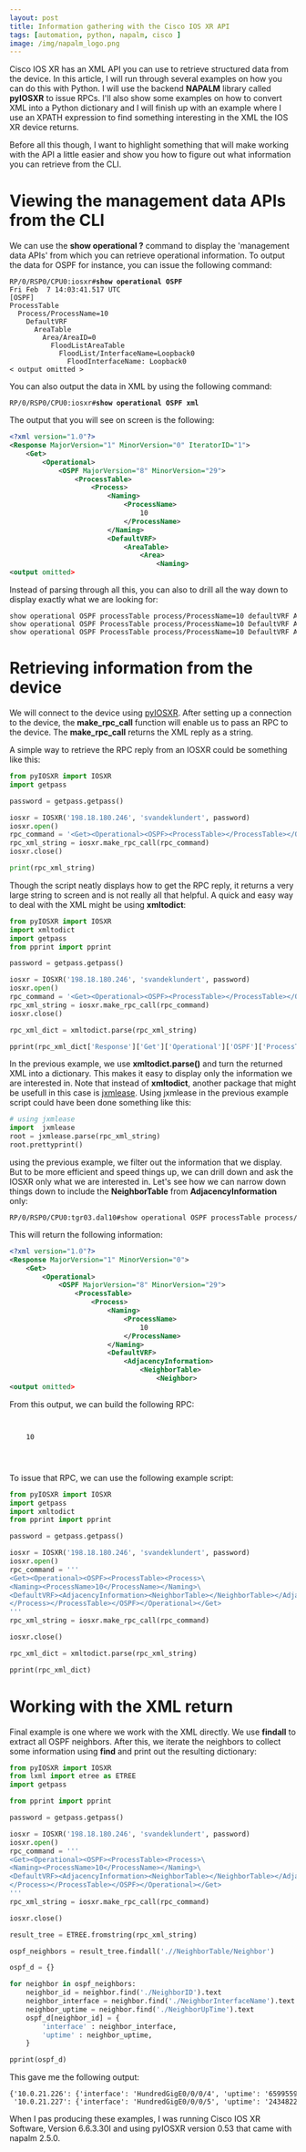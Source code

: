 ```yaml
---
layout: post
title: Information gathering with the Cisco IOS XR API
tags: [automation, python, napalm, cisco ]
image: /img/napalm_logo.png
---
```


Cisco IOS XR has an XML API you can use to retrieve structured data from the device. In this article, I will run through several examples on how you can do this with Python. I will use the backend <b>NAPALM</b> library called <b>pyIOSXR</b> to issue RPCs. I'll also show some examples on how to convert XML into a Python dictionary and I will finish up with an example where I use an XPATH expression to find something interesting in the XML the IOS XR device returns.

Before all this though, I want to highlight something that will make working with the API a little easier and show you how to figure out what information you can retrieve from the CLI.


Viewing the management data APIs from the CLI
=============================================

We can use the <b>show operational ?</b> command to display the 'management data APIs' from which you can retrieve operational information. To output the data for OSPF for instance, you can issue the following command:

<pre style="font-size:12px">
RP/0/RSP0/CPU0:iosxr#<b>show operational OSPF</b>
Fri Feb  7 14:03:41.517 UTC
[OSPF]
ProcessTable
  Process/ProcessName=10
    DefaultVRF
      AreaTable
        Area/AreaID=0
          FloodListAreaTable
            FloodList/InterfaceName=Loopback0
              FloodInterfaceName: Loopback0
< output omitted > 
</pre>

You can also output the data in XML by using the following command:

<pre style="font-size:12px">
RP/0/RSP0/CPU0:iosxr#<b>show operational OSPF xml</b>
</pre>

The output that you will see on screen is the following:

```xml
<?xml version="1.0"?>
<Response MajorVersion="1" MinorVersion="0" IteratorID="1">
    <Get>
        <Operational>
            <OSPF MajorVersion="8" MinorVersion="29">
                <ProcessTable>
                    <Process>
                        <Naming>
                            <ProcessName>
                                10
                            </ProcessName>
                        </Naming>
                        <DefaultVRF>
                            <AreaTable>
                                <Area>
                                    <Naming>  
<output omitted>                                               
```


Instead of parsing through all this, you can also to drill all the way down to display exactly what we are looking for:

<pre style="font-size:12px">
show operational OSPF processTable process/ProcessName=10 defaultVRF AdjacencyInformation
show operational OSPF ProcessTable process/ProcessName=10 DefaultVRF AreaTable area/AreaID=0  InterfaceBriefTable
show operational OSPF ProcessTable process/ProcessName=10 DefaultVRF AreaTable area/AreaID=0  InterfaceBriefTable xml
</pre>


Retrieving information from the device
======================================

We will connect to the device using <a href="https://github.com/napalm-automation/napalm/blob/develop/napalm/pyIOSXR/iosxr.py" target="_blank">pyIOSXR</a>. After setting up a connection to the device, the <b>make_rpc_call</b> function will enable us to pass an RPC to the device. The <b>make_rpc_call</b> returns the XML reply as a string. 

A simple way to retrieve the RPC reply from an IOSXR could be something like this:


```python
from pyIOSXR import IOSXR
import getpass

password = getpass.getpass() 

iosxr = IOSXR('198.18.180.246', 'svandeklundert', password)
iosxr.open()
rpc_command = '<Get><Operational><OSPF><ProcessTable></ProcessTable></OSPF></Operational></Get>'
rpc_xml_string = iosxr.make_rpc_call(rpc_command)
iosxr.close()

print(rpc_xml_string)
```

Though the script neatly displays how to get the RPC reply, it returns a very large string to screen and is not really all that helpful. A quick and easy way to deal with the XML might be using <b>xmltodict</b>:

```python
from pyIOSXR import IOSXR
import xmltodict
import getpass
from pprint import pprint

password = getpass.getpass() 

iosxr = IOSXR('198.18.180.246', 'svandeklundert', password)
iosxr.open()
rpc_command = '<Get><Operational><OSPF><ProcessTable></ProcessTable></OSPF></Operational></Get>'
rpc_xml_string = iosxr.make_rpc_call(rpc_command)
iosxr.close()

rpc_xml_dict = xmltodict.parse(rpc_xml_string)

pprint(rpc_xml_dict['Response']['Get']['Operational']['OSPF']['ProcessTable']['Process']['DefaultVRF']['AdjacencyInformation'])
```

In the previous example, we use <b>xmltodict.parse()</b> and turn the returned XML into a dictionary. This makes it easy to display only the information we are interested in. Note that instead of <b>xmltodict</b>, another package that might be usefull in this case is <a href="https://github.com/Juniper/jxmlease" target="_blank">jxmlease</a>. Using jxmlease in the previous example script could have been done something like this:


```python
# using jxmlease
import  jxmlease
root = jxmlease.parse(rpc_xml_string)
root.prettyprint()
```



using the previous example, we filter out the information that we display. But to be more efficient and speed things up, we can drill down and ask the IOSXR only what we are interested in. Let's see how we can narrow down things down to include the <b>NeighborTable</b> from <b>AdjacencyInformation</b> only:

<pre style="font-size:12px">
RP/0/RSP0/CPU0:tgr03.dal10#show operational OSPF processTable process/ProcessName=10 defaultVRF AdjacencyInformation NeighborTable xml 
</pre>

This will return the following information:
```xml
<?xml version="1.0"?>
<Response MajorVersion="1" MinorVersion="0">
    <Get>
        <Operational>
            <OSPF MajorVersion="8" MinorVersion="29">
                <ProcessTable>
                    <Process>
                        <Naming>
                            <ProcessName>
                                10
                            </ProcessName>
                        </Naming>
                        <DefaultVRF>
                            <AdjacencyInformation>
                                <NeighborTable>
                                    <Neighbor>
<output omitted>
```


From this output, we can build the following RPC:

<pre style="font-size:12px">

<Get><Operational><OSPF><ProcessTable><Process>
    <Naming><ProcessName>10</ProcessName></Naming>
    <DefaultVRF><AdjacencyInformation><NeighborTable></NeighborTable></AdjacencyInformation></DefaultVRF>
</Process></ProcessTable></OSPF></Operational></Get>

</pre>


To issue that RPC, we can use the following example script:


```python
from pyIOSXR import IOSXR
import getpass
import xmltodict
from pprint import pprint

password = getpass.getpass() 

iosxr = IOSXR('198.18.180.246', 'svandeklundert', password)
iosxr.open()
rpc_command = '''
<Get><Operational><OSPF><ProcessTable><Process>\
<Naming><ProcessName>10</ProcessName></Naming>\
<DefaultVRF><AdjacencyInformation><NeighborTable></NeighborTable></AdjacencyInformation></DefaultVRF>\
</Process></ProcessTable></OSPF></Operational></Get>
'''
rpc_xml_string = iosxr.make_rpc_call(rpc_command)

iosxr.close()

rpc_xml_dict = xmltodict.parse(rpc_xml_string)

pprint(rpc_xml_dict)

```


Working with the XML return
===========================

Final example is one where we work with the XML directly. We use <b>findall</b> to extract all OSPF neighbors. After this, we iterate the neighbors to collect some information using <b>find</b> and print out the resulting dictionary:

```python
from pyIOSXR import IOSXR
from lxml import etree as ETREE
import getpass

from pprint import pprint

password = getpass.getpass() 

iosxr = IOSXR('198.18.180.246', 'svandeklundert', password)
iosxr.open()
rpc_command = '''
<Get><Operational><OSPF><ProcessTable><Process>\
<Naming><ProcessName>10</ProcessName></Naming>\
<DefaultVRF><AdjacencyInformation><NeighborTable></NeighborTable></AdjacencyInformation></DefaultVRF>\
</Process></ProcessTable></OSPF></Operational></Get>
'''
rpc_xml_string = iosxr.make_rpc_call(rpc_command)

iosxr.close()

result_tree = ETREE.fromstring(rpc_xml_string)

ospf_neighbors = result_tree.findall('.//NeighborTable/Neighbor')

ospf_d = {}

for neighbor in ospf_neighbors:
    neighbor_id = neighbor.find('./NeighborID').text
    neighbor_interface = neighbor.find('./NeighborInterfaceName').text
    neighbor_uptime = neighbor.find('./NeighborUpTime').text
    ospf_d[neighbor_id] = {
        'interface' : neighbor_interface,
        'uptime' : neighbor_uptime,
    }

pprint(ospf_d)
```


This gave me the following output:

<pre style="font-size:12px">
{'10.0.21.226': {'interface': 'HundredGigE0/0/0/4', 'uptime': '6599559'},
 '10.0.21.227': {'interface': 'HundredGigE0/0/0/5', 'uptime': '2434822'}}
</pre>


When I pas producing these examples, I was running Cisco IOS XR Software, Version 6.6.3.30I and using pyIOSXR version 0.53 that came with napalm 2.5.0.


